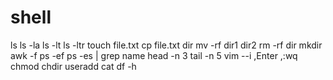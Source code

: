 # shell
ls
ls -la
ls -lt
ls -ltr
touch file.txt
cp file.txt dir
mv -rf dir1 dir2
rm -rf dir
mkdir
awk -f 
ps -ef
ps -es | grep name
head -n 3 
tail -n 5
vim --i ,Enter ,:wq 
chmod
chdir
useradd
cat
df -h


